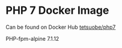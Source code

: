 # PHP 7 Docker Image

Can be found on Docker Hub [tetsuobe/php7](https://hub.docker.com/r/tetsuobe/php7/)

PHP-fpm-alpine 7.1.12
